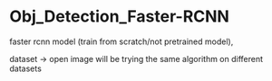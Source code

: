 # Obj_Detection_Faster-RCNN
faster rcnn model (train from scratch/not pretrained model), 

dataset -> open image 
will be trying the same algorithm on different datasets
